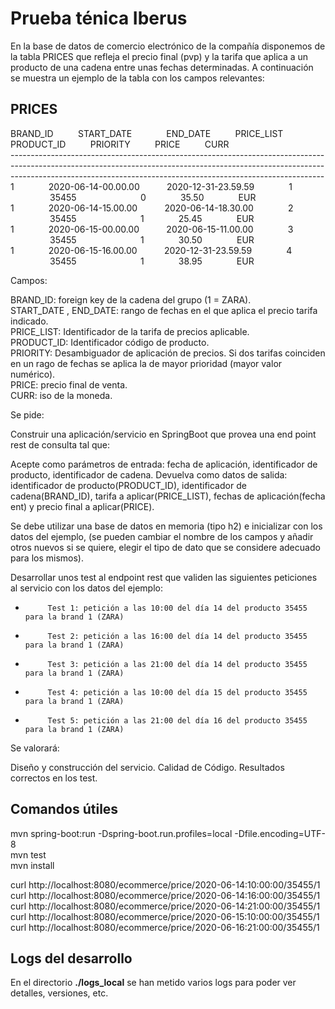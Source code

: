 # Prueba ténica Iberus

En la base de datos de comercio electrónico de la compañía disponemos de la tabla PRICES que refleja el precio final (pvp)
y la tarifa que aplica a un producto de una cadena entre unas fechas determinadas.
A continuación se muestra un ejemplo de la tabla con los campos relevantes:

<h2>PRICES</h2>

BRAND_ID        &nbsp;&nbsp;&nbsp;&nbsp; &nbsp;&nbsp;&nbsp;&nbsp;START_DATE  &nbsp;&nbsp;&nbsp;&nbsp;&nbsp;&nbsp;&nbsp;&nbsp;&nbsp;&nbsp;&nbsp;&nbsp;          END_DATE     &nbsp;&nbsp;&nbsp;&nbsp;&nbsp;&nbsp;&nbsp;&nbsp;                PRICE_LIST        &nbsp;&nbsp;&nbsp;&nbsp;&nbsp;&nbsp;&nbsp;&nbsp;           PRODUCT_ID &nbsp;&nbsp;&nbsp;&nbsp;&nbsp;&nbsp;&nbsp;&nbsp; PRIORITY   &nbsp;&nbsp;&nbsp;&nbsp;&nbsp;&nbsp;&nbsp;&nbsp;              PRICE   &nbsp;&nbsp;&nbsp;&nbsp;&nbsp;&nbsp;&nbsp;&nbsp;        CURR<br/>
------------------------------------------------------------------------------------------------------------------------------------------------------------------------------------------------------------------------------------------<br/>
1    &nbsp;&nbsp;&nbsp;&nbsp; &nbsp;&nbsp;&nbsp;&nbsp;&nbsp;&nbsp;&nbsp; 2020-06-14-00.00.00    &nbsp;&nbsp;&nbsp;&nbsp; &nbsp;&nbsp;&nbsp;&nbsp;                    2020-12-31-23.59.59     &nbsp;&nbsp;&nbsp;&nbsp; &nbsp;&nbsp;&nbsp;&nbsp;&nbsp;&nbsp;&nbsp;                   1            &nbsp;&nbsp;&nbsp;&nbsp; &nbsp;&nbsp;&nbsp;&nbsp;&nbsp;&nbsp;&nbsp;&nbsp;&nbsp;&nbsp;&nbsp; &nbsp;&nbsp;&nbsp;           35455      &nbsp;&nbsp;&nbsp;&nbsp; &nbsp;&nbsp;&nbsp;&nbsp;&nbsp;&nbsp;&nbsp;&nbsp;&nbsp;&nbsp;&nbsp; &nbsp;&nbsp;&nbsp;&nbsp;&nbsp;&nbsp;&nbsp;          0            &nbsp;&nbsp;&nbsp;&nbsp; &nbsp;&nbsp;&nbsp;&nbsp;&nbsp;&nbsp;&nbsp;            35.50      &nbsp;&nbsp;&nbsp;&nbsp; &nbsp;&nbsp;&nbsp;&nbsp;&nbsp;&nbsp;&nbsp;      EUR<br/>
1    &nbsp;&nbsp;&nbsp;&nbsp; &nbsp;&nbsp;&nbsp;&nbsp;&nbsp;&nbsp;&nbsp; 2020-06-14-15.00.00    &nbsp;&nbsp;&nbsp;&nbsp; &nbsp;&nbsp;&nbsp;&nbsp;                    2020-06-14-18.30.00     &nbsp;&nbsp;&nbsp;&nbsp; &nbsp;&nbsp;&nbsp;&nbsp;&nbsp;&nbsp;&nbsp;                   2            &nbsp;&nbsp;&nbsp;&nbsp; &nbsp;&nbsp;&nbsp;&nbsp;&nbsp;&nbsp;&nbsp;&nbsp;&nbsp;&nbsp;&nbsp; &nbsp;&nbsp;&nbsp;            35455     &nbsp;&nbsp;&nbsp;&nbsp; &nbsp;&nbsp;&nbsp;&nbsp;&nbsp;&nbsp;&nbsp;&nbsp;&nbsp;&nbsp;&nbsp; &nbsp;&nbsp;&nbsp;&nbsp;&nbsp;&nbsp;&nbsp;          1            &nbsp;&nbsp;&nbsp;&nbsp; &nbsp;&nbsp;&nbsp;&nbsp;&nbsp;&nbsp;&nbsp;            25.45      &nbsp;&nbsp;&nbsp;&nbsp; &nbsp;&nbsp;&nbsp;&nbsp;&nbsp;&nbsp;&nbsp;      EUR<br/>
1    &nbsp;&nbsp;&nbsp;&nbsp; &nbsp;&nbsp;&nbsp;&nbsp;&nbsp;&nbsp;&nbsp; 2020-06-15-00.00.00    &nbsp;&nbsp;&nbsp;&nbsp; &nbsp;&nbsp;&nbsp;&nbsp;                    2020-06-15-11.00.00     &nbsp;&nbsp;&nbsp;&nbsp; &nbsp;&nbsp;&nbsp;&nbsp;&nbsp;&nbsp;&nbsp;                   3            &nbsp;&nbsp;&nbsp;&nbsp; &nbsp;&nbsp;&nbsp;&nbsp;&nbsp;&nbsp;&nbsp;&nbsp;&nbsp;&nbsp;&nbsp; &nbsp;&nbsp;&nbsp;            35455     &nbsp;&nbsp;&nbsp;&nbsp; &nbsp;&nbsp;&nbsp;&nbsp;&nbsp;&nbsp;&nbsp;&nbsp;&nbsp;&nbsp;&nbsp; &nbsp;&nbsp;&nbsp;&nbsp;&nbsp;&nbsp;&nbsp;         1             &nbsp;&nbsp;&nbsp;&nbsp; &nbsp;&nbsp;&nbsp;&nbsp;&nbsp;&nbsp;&nbsp;           30.50       &nbsp;&nbsp;&nbsp;&nbsp; &nbsp;&nbsp;&nbsp;&nbsp;&nbsp;&nbsp;&nbsp;      EUR<br/> 
1    &nbsp;&nbsp;&nbsp;&nbsp; &nbsp;&nbsp;&nbsp;&nbsp;&nbsp;&nbsp;&nbsp; 2020-06-15-16.00.00    &nbsp;&nbsp;&nbsp;&nbsp; &nbsp;&nbsp;&nbsp;&nbsp;                    2020-12-31-23.59.59     &nbsp;&nbsp;&nbsp;&nbsp; &nbsp;&nbsp;&nbsp;&nbsp;&nbsp;&nbsp;&nbsp;                   4            &nbsp;&nbsp;&nbsp;&nbsp; &nbsp;&nbsp;&nbsp;&nbsp;&nbsp;&nbsp;&nbsp;&nbsp;&nbsp;&nbsp;&nbsp; &nbsp;&nbsp;&nbsp;            35455     &nbsp;&nbsp;&nbsp;&nbsp; &nbsp;&nbsp;&nbsp;&nbsp;&nbsp;&nbsp;&nbsp;&nbsp;&nbsp;&nbsp;&nbsp; &nbsp;&nbsp;&nbsp;&nbsp;&nbsp;&nbsp;&nbsp;          1            &nbsp;&nbsp;&nbsp;&nbsp; &nbsp;&nbsp;&nbsp;&nbsp;&nbsp;&nbsp;&nbsp;            38.95      &nbsp;&nbsp;&nbsp;&nbsp; &nbsp;&nbsp;&nbsp;&nbsp;&nbsp;&nbsp;&nbsp;      EUR<br/>  

Campos:

BRAND_ID: foreign key de la cadena del grupo (1 = ZARA).<br/>
START_DATE , END_DATE: rango de fechas en el que aplica el precio tarifa indicado.<br/>
PRICE_LIST: Identificador de la tarifa de precios aplicable.<br/>
PRODUCT_ID: Identificador código de producto.<br/>
PRIORITY: Desambiguador de aplicación de precios. Si dos tarifas coinciden en un rago de fechas se aplica la de mayor prioridad (mayor valor numérico).<br/>
PRICE: precio final de venta.<br/>
CURR: iso de la moneda.<br/>

Se pide:

Construir una aplicación/servicio en SpringBoot que provea una end point rest de consulta  tal que:<br/>

Acepte como parámetros de entrada: fecha de aplicación, identificador de producto, identificador de cadena.
Devuelva como datos de salida: identificador de producto(PRODUCT_ID), identificador de cadena(BRAND_ID), tarifa a aplicar(PRICE_LIST),
fechas de aplicación(fecha ent) y precio final a aplicar(PRICE).

Se debe utilizar una base de datos en memoria (tipo h2) e inicializar con los datos del ejemplo, (se pueden cambiar el nombre de los campos y añadir otros nuevos si se quiere, elegir el tipo de dato que se considere adecuado para los mismos).

Desarrollar unos test al endpoint rest que validen las siguientes peticiones al servicio con los datos del ejemplo:

-          Test 1: petición a las 10:00 del día 14 del producto 35455   para la brand 1 (ZARA)     
-          Test 2: petición a las 16:00 del día 14 del producto 35455   para la brand 1 (ZARA)
-          Test 3: petición a las 21:00 del día 14 del producto 35455   para la brand 1 (ZARA)
-          Test 4: petición a las 10:00 del día 15 del producto 35455   para la brand 1 (ZARA)
-          Test 5: petición a las 21:00 del día 16 del producto 35455   para la brand 1 (ZARA)

Se valorará:

Diseño y construcción del servicio.
Calidad de Código.
Resultados correctos en los test.


<h2>Comandos útiles</h2>

mvn spring-boot:run -Dspring-boot.run.profiles=local -Dfile.encoding=UTF-8 </br>
mvn test </br>
mvn install </br>

curl http://localhost:8080/ecommerce/price/2020-06-14:10:00:00/35455/1 </br>
curl http://localhost:8080/ecommerce/price/2020-06-14:16:00:00/35455/1 </br>
curl http://localhost:8080/ecommerce/price/2020-06-14:21:00:00/35455/1 </br>
curl http://localhost:8080/ecommerce/price/2020-06-15:10:00:00/35455/1 </br>
curl http://localhost:8080/ecommerce/price/2020-06-16:21:00:00/35455/1 </br>



<h2>Logs del desarrollo</h2>

En el directorio  **./logs_local** se han metido varios logs para poder ver detalles, versiones, etc.</br>
